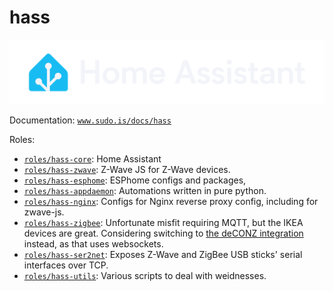 # hass

[![Home Assistant logo](home-assistant.svg)](https://design.home-assistant.io/#brand/logo)

Documentation: [`www.sudo.is/docs/hass`](https://www.sudo.is/docs/hass)

Roles:

 * [`roles/hass-core`](../hass-core/): Home Assistant
 * [`roles/hass-zwave`](../hass-zwave/): Z-Wave JS for Z-Wave devices.
 * [`roles/hass-esphome`](../hass-esphome/): ESPhome configs and packages,
 * [`roles/hass-appdaemon`](../hass-appdaemon/): Automations written in pure python.
 * [`roles/hass-nginx`](../hass-nginx/): Configs for Nginx reverse proxy config, including for zwave-js.
 * [`roles/hass-zigbee`](../hass-zigbee/): Unfortunate misfit requiring MQTT, but the IKEA devices are great. Considering
   switching to [the deCONZ integration](https://www.home-assistant.io/integrations/deconz/) instead, as that uses
   websockets.
 * [`roles/hass-ser2net`](../hass-ser2net/): Exposes Z-Wave and ZigBee USB sticks' serial interfaces over TCP.
 * [`roles/hass-utils`](../hass-utils/): Various scripts to deal with weidnesses.
